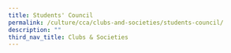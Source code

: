 ```yaml
---
title: Students' Council
permalink: /culture/cca/clubs-and-societies/students-council/
description: ""
third_nav_title: Clubs & Societies
---
```


